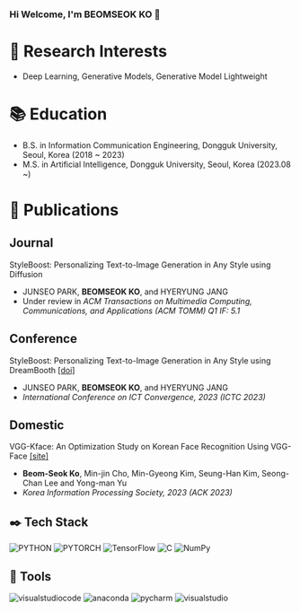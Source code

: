 ### Hi Welcome, I'm BEOMSEOK KO 👋

# :mag_right: Research Interests
- Deep Learning, Generative Models, Generative Model Lightweight

# :books: Education
- B.S. in Information Communication Engineering, Dongguk University, Seoul, Korea (2018 ~ 2023)
- M.S. in Artificial Intelligence, Dongguk University, Seoul, Korea (2023.08 ~)

# :memo: Publications

## Journal
StyleBoost: Personalizing Text-to-Image Generation in Any Style using Diffusion
- JUNSEO PARK, **BEOMSEOK KO**, and HYERYUNG JANG
- Under review in *ACM Transactions on Multimedia Computing, Communications, and Applications (ACM TOMM) Q1 IF: 5.1*

## Conference
StyleBoost: Personalizing Text-to-Image Generation in Any Style using DreamBooth [[doi]](https://ieeexplore.ieee.org/document/10392676)
- JUNSEO PARK, **BEOMSEOK KO**, and HYERYUNG JANG
- *International Conference on ICT Convergence, 2023 (ICTC 2023)*

## Domestic

VGG-Kface: An Optimization Study on Korean Face Recognition Using VGG-Face [[site]](http://kips.or.kr/bbs/confn/article/3347)
- **Beom-Seok Ko**, Min-jin Cho, Min-Gyeong Kim, Seung-Han Kim, Seong-Chan Lee and Yong-man Yu
- *Korea Information Processing Society, 2023 (ACK 2023)*

## :black_nib: Tech Stack
<img alt="PYTHON" src="https://img.shields.io/badge/python-3776AB.svg?style=flat-square&logo=PYTHON&logoColor=white"/> <img alt="PYTORCH" src="https://img.shields.io/badge/pytorch-EE4C2C.svg?style=flat-square&logo=PyTorch&logoColor=white"/>  <img alt="TensorFlow" src="https://img.shields.io/badge/TensorFlow-FF6F00.svg?style=flat-square&logo=TensorFlow&logoColor=white"/> <img alt="C" src="https://img.shields.io/badge/C-A8B9CC.svg?style=flat-square&logo=C&logoColor=white"/> <img alt="NumPy" src="https://img.shields.io/badge/NumPy-013243.svg?style=flat-square&logo=NumPy&logoColor=white"/> 
## :hammer: Tools
<img alt="visualstudiocode" src="https://img.shields.io/badge/visualstudiocode-007ACC.svg?style=flat-square&logo=visualstudiocode&logoColor=white"/> <img alt="anaconda" src="https://img.shields.io/badge/anaconda-44A833.svg?style=flat-square&logo=anaconda&logoColor=white"/> <img alt="pycharm" src="https://img.shields.io/badge/pycharm-000000.svg?style=flat-square&logo=pycharm&logoColor=white"/> <img alt="visualstudio" src="https://img.shields.io/badge/visualstudio-5C2D91.svg?style=flat-square&logo=visualstudio&logoColor=white"/>

<!--
**matrix215/matrix215** is a ✨ _special_ ✨ repository because its `README.md` (this file) appears on your GitHub profile.

Here are some ideas to get you started:

- 🔭 I’m currently working on ...
- 🌱 I’m currently learning ...
- 👯 I’m looking to collaborate on ...
- 🤔 I’m looking for help with ...
- 💬 Ask me about ...
- 📫 How to reach me: ...
- 😄 Pronouns: ...
- ⚡ Fun fact: ...
-->
